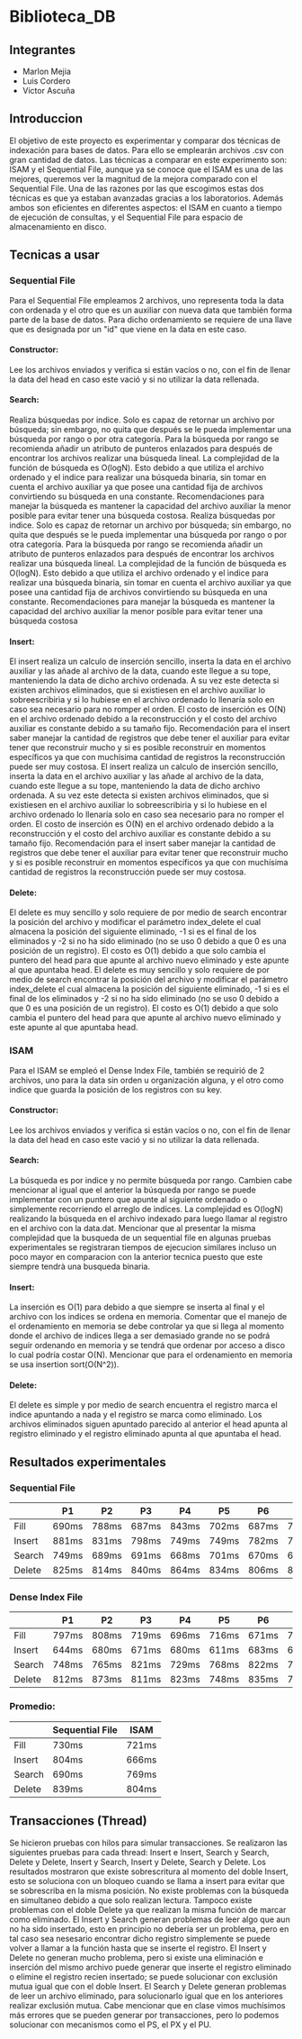 # Biblioteca_DB
## Integrantes
- Marlon Mejia
- Luis Cordero
- Víctor Ascuña

## Introduccion
El objetivo de este proyecto es experimentar y comparar dos técnicas de indexación para bases de datos. Para ello se emplearán archivos .csv con gran cantidad de datos. Las técnicas a comparar en este experimento son: ISAM y el Sequential File, aunque ya se conoce que el ISAM es una de las mejores, queremos ver la magnitud de la mejora comparado con el Sequential File. Una de las razones por las que escogimos estas dos técnicas es que ya estaban avanzadas gracias a los laboratorios. Además ambos son eficientes en diferentes aspectos: el ISAM en cuanto a tiempo de ejecución de consultas, y el Sequential File para espacio de almacenamiento en disco.

## Tecnicas a usar
### Sequential File
Para el Sequential File empleamos 2 archivos, uno representa toda la data con ordenada y el otro que es un auxiliar con nueva data que también forma parte de la base de datos. Para dicho ordenamiento se requiere de una llave que es designada por un "id" que viene en la data en este caso. 

#### Constructor:
Lee los archivos enviados y verifica si están vacíos o no, con el fin de llenar la data del head en caso este vació y si no utilizar la data rellenada. 


#### Search:
Realiza búsquedas por indice. Solo es capaz de retornar un archivo por búsqueda; sin embargo, no quita que después se le pueda implementar una búsqueda por rango o por otra categoría. Para la búsqueda por rango se recomienda añadir un atributo de punteros enlazados para después de encontrar los archivos realizar una búsqueda lineal. La complejidad de la función de búsqueda es O(logN). Esto debido a que utiliza el archivo ordenado y el indice para realizar una búsqueda binaria, sin tomar en cuenta el archivo auxiliar ya que posee una cantidad fija de archivos convirtiendo su búsqueda en una constante. Recomendaciones para manejar la búsqueda es mantener la capacidad del archivo auxiliar la menor posible para evitar tener una búsqueda costosa. Realiza búsquedas por indice. Solo es capaz de retornar un archivo por búsqueda; sin embargo, no quita que después se le pueda implementar una búsqueda por rango o por otra categoría. Para la búsqueda por rango se recomienda añadir un atributo de punteros enlazados para después de encontrar los archivos realizar una búsqueda lineal. La complejidad de la función de búsqueda es O(logN). Esto debido a que utiliza el archivo ordenado y el ìndice para realizar una búsqueda binaria, sin tomar en cuenta el archivo auxiliar ya que posee una cantidad fija de archivos convirtiendo su búsqueda en una constante. Recomendaciones para manejar la búsqueda es mantener la capacidad del archivo auxiliar la menor posible para evitar tener una búsqueda costosa


#### Insert:
El insert realiza un calculo de inserción sencillo, inserta la data en el archivo auxiliar y las añade al archivo de la data, cuando este llegue a su tope, manteniendo la data de dicho archivo ordenada. A su vez este detecta si existen archivos eliminados, que si existiesen en el archivo auxiliar lo sobreescribirìa y si lo hubiese en el archivo ordenado lo llenaría solo en caso sea necesario para no romper el orden. El costo de inserción es O(N) en el archivo ordenado debido a la reconstrucción y el costo del archivo auxiliar es constante debido a su tamaño fijo. Recomendación para el insert saber manejar la cantidad de registros que debe tener el auxiliar para evitar tener que reconstruir mucho y si es posible reconstruir en momentos específicos ya que con muchísima cantidad de registros la reconstrucción puede ser muy costosa.	El insert realiza un calculo de inserción sencillo, inserta la data en el archivo auxiliar y las añade al archivo de la data, cuando este llegue a su tope, manteniendo la data de dicho archivo ordenada. A su vez este detecta si existen archivos eliminados, que si existiesen en el archivo auxiliar lo sobreescribiria y si lo hubiese en el archivo ordenado lo llenaría solo en caso sea necesario para no romper el orden. El costo de inserción es O(N) en el archivo ordenado debido a la reconstrucción y el costo del archivo auxiliar es constante debido a su tamaño fijo. Recomendación para el insert saber manejar la cantidad de registros que debe tener el auxiliar para evitar tener que reconstruir mucho y si es posible reconstruir en momentos específicos ya que con muchísima cantidad de registros la reconstrucción puede ser muy costosa.


#### Delete:
El delete es muy sencillo y solo requiere de por medio de search encontrar la posición del archivo y modificar el parámetro index_delete el cual almacena la posición del siguiente eliminado, -1 si es el final de los eliminados y -2 si no ha sido eliminado (no se uso 0 debido a que 0 es una posición de un registro). El costo es O(1) debido a que solo cambia el puntero del head para que apunte al archivo nuevo eliminado y este apunte al que apuntaba head.	El delete es muy sencillo y solo requiere de por medio de search encontrar la posición del archivo y modificar el parámetro index_delete el cual almacena la posición del siguiente eliminado, -1 si es el final de los eliminados y -2 si no ha sido eliminado (no se uso 0 debido a que 0 es una posición de un registro). El costo es O(1) debido a que solo cambia el puntero del head para que apunte al archivo nuevo eliminado y este apunte al que apuntaba head.

### ISAM
Para el ISAM se empleó el Dense Index File, también se requirió de 2 archivos, uno para la data sin orden u organización alguna, y el otro como indice que guarda la posición de los registros con su key.

#### Constructor:
Lee los archivos enviados y verifica si están vacíos o no, con el fin de llenar la data del head en caso este vació y si no utilizar la data rellenada.

#### Search: 
La búsqueda es por indice y no permite búsqueda por rango. Cambien cabe mencionar al igual que el anterior la búsqueda por rango se puede implementar con un puntero que apunte al siguiente ordenado o simplemente recorriendo el arreglo de ìndices. La complejidad es O(logN) realizando la búsqueda en el archivo indexado para luego llamar al registro en el archivo con la data.dat. Mencionar que al presentar la misma complejidad que la busqueda de un sequential file en algunas pruebas experimentales se registraran tiempos de ejecucion similares incluso un poco mayor en comparacion con la anterior tecnica puesto que este siempre tendrà una busqueda binaria.

#### Insert:
La inserción es O(1) para debido a que siempre se inserta al final y el archivo con los indices se ordena en memoria. Comentar que el manejo de el ordenamiento en memoria se debe controlar ya que si llega al momento donde el archivo de indices llega a ser demasiado grande no se podrá seguir ordenando en memoria y se tendrá que ordenar por acceso a disco lo cual podría costar O(N). Mencionar que para el ordenamiento en memoria se usa insertion sort(O(N^2)).

#### Delete:
El delete es simple y por medio de search encuentra el registro marca el indice apuntando a nada y el registro se marca como eliminado. Los archivos eliminados siguen apuntado parecido al anterior el head apunta al registro eliminado y el registro eliminado apunta al que apuntaba el head.

## Resultados experimentales

### Sequential File

|        | P1 | P2 | P3 | P4 | P5 | P6 | P7 | P8 | P9 | P10 |
|--------|----|----|----|----|----|----|----|----|----|-----|
| Fill   |690ms|788ms|687ms|843ms|702ms|687ms|790ms|692ms|713ms|706ms|
| Insert |881ms|831ms|798ms|749ms|749ms|782ms|797ms|826ms|863ms|773ms|
| Search |749ms|689ms|691ms|668ms|701ms|670ms|671ms|700ms|695ms|664ms|
| Delete |825ms|814ms|840ms|864ms|834ms|806ms|845ms|861ms|828ms|811ms|

### Dense Index File

|        | P1 | P2 | P3 | P4 | P5 | P6 | P7 | P8 | P9 | P10 |
|--------|----|----|----|----|----|----|----|----|----|-----|
| Fill   |797ms|808ms|719ms|696ms|716ms|671ms|706ms|689ms|732ms|676ms|
| Insert |644ms|680ms|671ms|680ms|611ms|683ms|690ms|684ms|670ms|647ms|
| Search |748ms|765ms|821ms|729ms|768ms|822ms|764ms|750ms|742ms|783ms|
| Delete |812ms|873ms|811ms|823ms|748ms|835ms|778ms|803ms|759ms|794ms|

### Promedio:
|        | Sequential File | ISAM |
|--------|-----------------|------|
| Fill   |     730ms            |  721ms    |
| Insert |     804ms            |  666ms    |
| Search |     690ms            |  769ms    |
| Delete |     839ms            |  804ms    |  

## Transacciones (Thread)
Se hicieron pruebas con hilos para simular transacciones. Se realizaron las siguientes pruebas para cada thread: Insert e Insert, Search y Search, Delete y Delete, Insert y Search, Insert y Delete, Search y Delete. Los resultados mostraron que existe sobrescritura al momento del doble Insert, esto se soluciona con un bloqueo cuando se llama a insert para evitar que se sobrescriba en la misma posición. No existe problemas con la búsqueda en simultaneo debido a que solo realizan lectura. Tampoco existe problemas con el doble Delete ya que realizan la misma función de marcar como eliminado. El Insert y Search generan problemas de leer algo que aun no ha sido insertado, esto en principio no debería ser un problema, pero en tal caso sea nesesario encontrar dicho registro simplemente se puede volver a llamar a la función hasta que se inserte el registro. El Insert y Delete no generan mucho problema, pero si existe una eliminación e inserción del mismo archivo puede generar que inserte el registro eliminado o elimine el registro recien insertado; se puede solucionar con exclusión mutua igual que con el doble Insert. El Search y Delete generan problemas de leer un archivo eliminado, para solucionarlo igual que en los anteriores realizar exclusión mutua. Cabe mencionar que en clase vimos muchísimos más errores que se pueden generar por transacciones, pero lo podemos solucionar con mecanismos como el PS, el PX y el PU.
